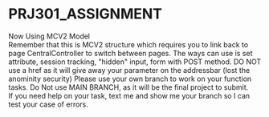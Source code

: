 # PRJ301_ASSIGNMENT
Now Using MCV2 Model <br>
Remember that this is MCV2 structure which requires you to link back to page CentralController to switch between pages. The ways can use is set attribute, session tracking, "hidden" input, form with POST method. DO NOT use a href as it will give away your parameter on the addressbar (lost the anominity security)
Please use your own branch to work on your function tasks. Do Not use MAIN BRANCH, as it will be the final project to submit. <br>
If you need help on your task, text me and show me your branch so I can test your case of errors.
